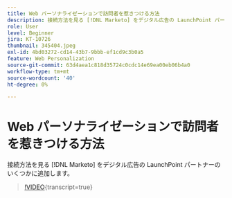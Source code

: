 ```yaml
---
title: Web パーソナライゼーションで訪問者を惹きつける方法
description: 接続方法を見る [!DNL Marketo] をデジタル広告の LaunchPoint パートナーのいくつかに追加します。
role: User
level: Beginner
jira: KT-10726
thumbnail: 345404.jpeg
exl-id: 4bd03272-cd14-43b7-9bbb-ef1cd9c3b0a5
feature: Web Personalization
source-git-commit: 63d4aea1c818d35724c0cdc14e69ea00eb06b4a0
workflow-type: tm+mt
source-wordcount: '40'
ht-degree: 0%

---
```


# Web パーソナライゼーションで訪問者を惹きつける方法

接続方法を見る [!DNL Marketo] をデジタル広告の LaunchPoint パートナーのいくつかに追加します。

>[!VIDEO](https://video.tv.adobe.com/v/345404/?quality=12&learn=on){transcript=true}
